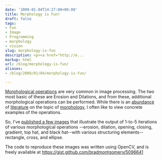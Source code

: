 ```yaml
---
date: '2009-01-04T14:27:00+00:00'
title: Morphology is Fun!
draft: false
tags:
- Fun
- Image
- Programming
- morphology
- vision
slug: morphology-is-fun
description: <p><a href="http://e...
markup: html
url: /blog/morphology-is-fun/
aliases:
- /blog/2009/01/04/morphology-is-fun/

---
```


<p><a href="http://en.wikipedia.org/wiki/Morphological_image_processing">Morphological operations</a> are
very common in image processing. The two most basic of these are Erosion and Dilations, and from these,
additional morphological operations can be performed. While there is an
<a href="http://www.ph.tn.tudelft.nl/Courses/FIP/noframes/fip-Morpholo.html">abundance</a> of
<a href="http://www-viz.tamu.edu/faculty/parke/ends489f00/notes/sec1_9.html">literature</a> on the
topic of <a href="http://www.dspguide.com/ch25/4.htm">morphology</a>, I often like to view concrete
examples of the operations.</p>

<p>So, I've <a target="_blank" href="http://files.bradmontgomery.net/morphology/index.html">published a few images</a>
that illustrate the output of 1-to-5 iterations of various morphological operations
--erosion, dilation, opening, closing, gradient, top hat, and black hat--with various
structuring elements--rectangle, cross, and ellipse.</p>

<p>The code to reproduce these images was written using OpenCV, and is freely
available at <a href="https://gist.github.com/bradmontgomery/5096641">https://gist.github.com/bradmontgomery/5096641</a></p>

<script src="https://gist.github.com/bradmontgomery/5096641.js"></script>